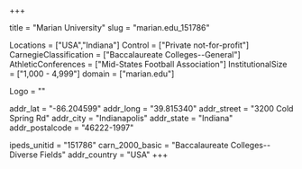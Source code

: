 
+++

title = "Marian University"
slug = "marian.edu_151786"

Locations = ["USA","Indiana"]
Control = ["Private not-for-profit"]
CarnegieClassification = ["Baccalaureate Colleges--General"]
AthleticConferences = ["Mid-States Football Association"]
InstitutionalSize = ["1,000 - 4,999"]
domain = ["marian.edu"]

Logo = ""

addr_lat = "-86.204599"
addr_long = "39.815340"
addr_street = "3200 Cold Spring Rd"
addr_city = "Indianapolis"
addr_state = "Indiana"
addr_postalcode = "46222-1997"

ipeds_unitid = "151786"
carn_2000_basic = "Baccalaureate Colleges--Diverse Fields"
addr_country = "USA"
+++
    

